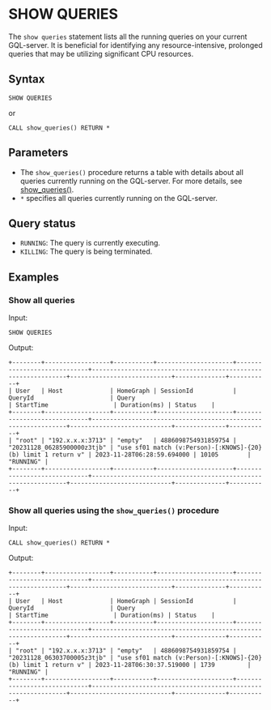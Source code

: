 # SHOW QUERIES

The `show queries` statement lists all the running queries on your current GQL-server. It is beneficial for identifying any resource-intensive, prolonged queries that may be utilizing significant CPU resources.

## Syntax

```
SHOW QUERIES
```

or

```
CALL show_queries() RETURN *
```

## Parameters

- The `show_queries()` procedure returns a table with details about all queries currently running on the GQL-server. For more details, see [show_queries()](../../procedures/show-quereis.md).
- `*` specifies all queries currently running on the GQL-server.

## Query status

- `RUNNING`: The query is currently executing.
- `KILLING`: The query is being terminated.

## Examples

### Show all queries

Input:

```
SHOW QUERIES
```


Output:

```
+--------+------------------+-----------+---------------------+-----------------------------+---------------------------------------------------------------+----------------------------+--------------+-----------+
| User   | Host             | HomeGraph | SessionId           | QueryId                     | Query                                                         | StartTime                  | Duration(ms) | Status    |
+--------+------------------+-----------+---------------------+-----------------------------+---------------------------------------------------------------+----------------------------+--------------+-----------+
| "root" | "192.x.x.x:3713" | "empty"   | 4886098754931859754 | "20231128_06285900000z3tjb" | "use sf01 match (v:Person)-[:KNOWS]-{20}(b) limit 1 return v" | 2023-11-28T06:28:59.694000 | 10105        | "RUNNING" |
+--------+------------------+-----------+---------------------+-----------------------------+---------------------------------------------------------------+----------------------------+--------------+-----------+

```

### Show all queries using the `show_queries()` procedure

Input:

```
CALL show_queries() RETURN *
```

Output:

```
+--------+------------------+-----------+---------------------+-----------------------------+---------------------------------------------------------------+----------------------------+--------------+-----------+
| User   | Host             | HomeGraph | SessionId           | QueryId                     | Query                                                         | StartTime                  | Duration(ms) | Status    |
+--------+------------------+-----------+---------------------+-----------------------------+---------------------------------------------------------------+----------------------------+--------------+-----------+
| "root" | "192.x.x.x:3713" | "empty"   | 4886098754931859754 | "20231128_06303700005z3tjb" | "use sf01 match (v:Person)-[:KNOWS]-{20}(b) limit 1 return v" | 2023-11-28T06:30:37.519000 | 1739         | "RUNNING" |
+--------+------------------+-----------+---------------------+-----------------------------+---------------------------------------------------------------+----------------------------+--------------+-----------+
```
